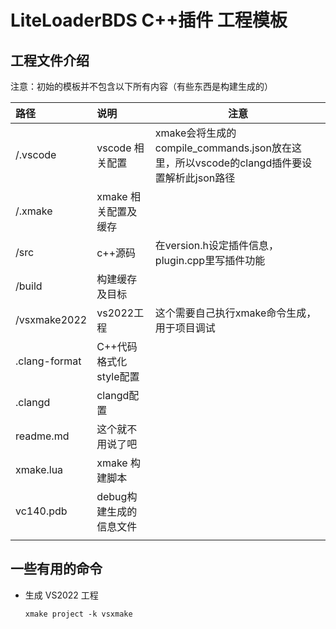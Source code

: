 # LiteLoaderBDS C++插件 工程模板

## 工程文件介绍

注意：初始的模板并不包含以下所有内容（有些东西是构建生成的）

| 路径          | 说明                    | 注意                                                         |
| :------------ | :---------------------- | ------------------------------------------------------------ |
| /.vscode      | vscode 相关配置         | xmake会将生成的compile_commands.json放在这里，所以vscode的clangd插件要设置解析此json路径 |
| /.xmake       | xmake 相关配置及缓存    |                                                              |
| /src          | c++源码                 | 在version.h设定插件信息，plugin.cpp里写插件功能              |
| /build        | 构建缓存及目标          |                                                              |
| /vsxmake2022  | vs2022工程              | 这个需要自己执行xmake命令生成，用于项目调试                  |
| .clang-format | C++代码格式化style配置  |                                                              |
| .clangd       | clangd配置              |                                                              |
| readme.md     | 这个就不用说了吧        |                                                              |
| xmake.lua     | xmake 构建脚本          |                                                              |
| vc140.pdb     | debug构建生成的信息文件 |                                                              |
|               |                         |                                                              |



## 一些有用的命令

- 生成 VS2022 工程

  `xmake project -k vsxmake`

